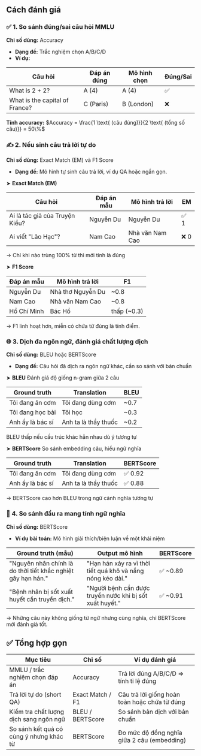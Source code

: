 
## Cách đánh giá

### ✅ 1. So sánh đúng/sai câu hỏi MMLU
**Chỉ số dùng:** Accuracy
- **Dạng đề:** Trắc nghiệm chọn A/B/C/D
- **Ví dụ:**

| Câu hỏi | Đáp án đúng | Mô hình chọn | Đúng/Sai |
|---------|-------------|--------------|----------|
| What is 2 + 2? | A (4) | A (4) | ✅ |
| What is the capital of France? | C (Paris) | B (London) | ❌ |

**Tính accuracy:**
$Accuracy = \frac{1 \text{ (câu đúng)}}{2 \text{ (tổng số câu)}} = 50\%$

### ✍️ 2. Nếu sinh câu trả lời tự do
**Chỉ số dùng:** Exact Match (EM) và F1 Score
- **Dạng đề:** Mô hình tự sinh câu trả lời, ví dụ QA hoặc ngắn gọn.

➤ **Exact Match (EM)**

| Câu hỏi | Đáp án mẫu | Mô hình trả lời | EM |
|---------|------------|----------------|-----|
| Ai là tác giả của Truyện Kiều? | Nguyễn Du | Nguyễn Du | ✅ 1 |
| Ai viết "Lão Hạc"? | Nam Cao | Nhà văn Nam Cao | ❌ 0 |

→ Chỉ khi nào trùng 100% từ thì mới tính là đúng

➤ **F1 Score**

| Đáp án mẫu | Mô hình trả lời | F1 |
|------------|----------------|-----|
| Nguyễn Du | Nhà thơ Nguyễn Du | ~0.8 |
| Nam Cao | Nhà văn Nam Cao | ~0.8 |
| Hồ Chí Minh | Bác Hồ | thấp (~0.3) |

→ F1 linh hoạt hơn, miễn có chứa từ đúng là tính điểm.

### 🌐 3. Dịch đa ngôn ngữ, đánh giá chất lượng dịch
**Chỉ số dùng:** BLEU hoặc BERTScore
- **Dạng đề:** Câu hỏi đã dịch ra ngôn ngữ khác, cần so sánh với bản chuẩn

➤ **BLEU**
Đánh giá độ giống n-gram giữa 2 câu

| Ground truth | Translation | BLEU |
|--------------|-------------|------|
| Tôi đang ăn cơm | Tôi đang dùng cơm | ~0.7 |
| Tôi đang học bài | Tôi học | ~0.3 |
| Anh ấy là bác sĩ | Anh ta là thầy thuốc | ~0.2 |

BLEU thấp nếu cấu trúc khác hẳn nhau dù ý tương tự

➤ **BERTScore**
So sánh embedding câu, hiểu ngữ nghĩa

| Ground truth | Translation | BERTScore |
|--------------|-------------|-----------|
| Tôi đang ăn cơm | Tôi đang dùng cơm | ✅ 0.92 |
| Anh ấy là bác sĩ | Anh ta là thầy thuốc | ✅ 0.88 |

→ BERTScore cao hơn BLEU trong ngữ cảnh nghĩa tương tự

### 🧠 4. So sánh đầu ra mang tính ngữ nghĩa
**Chỉ số dùng:** BERTScore
- **Ví dụ bài toán:** Mô hình giải thích/biện luận về một khái niệm

| Ground truth (mẫu) | Output mô hình | BERTScore |
|--------------------|----------------|-----------|
| "Nguyên nhân chính là do thời tiết khắc nghiệt gây hạn hán." | "Hạn hán xảy ra vì thời tiết quá khô và nắng nóng kéo dài." | ✅ ~0.89 |
| "Bệnh nhân bị sốt xuất huyết cần truyền dịch." | "Người bệnh cần được truyền nước khi bị sốt xuất huyết." | ✅ ~0.91 |

→ Những câu này không giống từ ngữ nhưng cùng nghĩa, chỉ BERTScore mới đánh giá tốt.

## ✅ Tổng hợp gọn

| Mục tiêu | Chỉ số | Ví dụ đánh giá |
|----------|--------|----------------|
| MMLU / trắc nghiệm chọn đáp án | Accuracy | Trả lời đúng A/B/C/D => tính tỉ lệ đúng |
| Trả lời tự do (short QA) | Exact Match / F1 | Câu trả lời giống hoàn toàn hoặc chứa từ đúng |
| Kiểm tra chất lượng dịch sang ngôn ngữ | BLEU / BERTScore | So sánh bản dịch với bản chuẩn |
| So sánh kết quả có cùng ý nhưng khác từ | BERTScore | Đo mức độ đồng nghĩa giữa 2 câu (embedding) |
